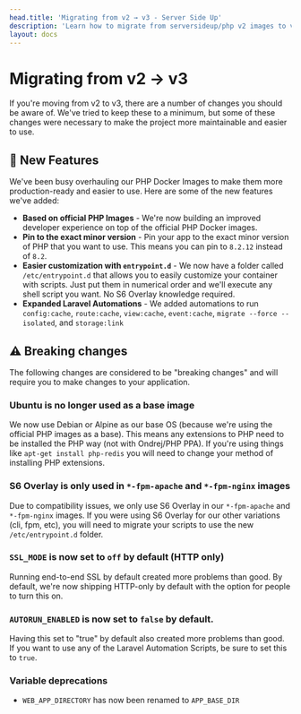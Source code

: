 ```yaml
---
head.title: 'Migrating from v2 → v3 - Server Side Up'
description: 'Learn how to migrate from serversideup/php v2 images to v3.'
layout: docs
---
```


# Migrating from v2 → v3
If you're moving from v2 to v3, there are a number of changes you should be aware of. We've tried to keep these to a minimum, but some of these changes were necessary to make the project more maintainable and easier to use.

## 🚀 New Features
We've been busy overhauling our PHP Docker Images to make them more production-ready and easier to use. Here are some of the new features we've added:
- **Based on official PHP Images** - We're now building an improved developer experience on top of the official PHP Docker images.
- **Pin to the exact minor version** - Pin your app to the exact minor version of PHP that you want to use. This means you can pin to `8.2.12` instead of `8.2`.
- **Easier customization with `entrypoint.d`** - We now have a folder called `/etc/entrypoint.d` that allows you to easily customize your container with scripts. Just put them in numerical order and we'll execute any shell script you want. No S6 Overlay knowledge required.
- **Expanded Laravel Automations** - We added automations to run `config:cache`, `route:cache`, `view:cache`, `event:cache`, `migrate --force --isolated`, and `storage:link`

## ⚠️ Breaking changes
The following changes are considered to be "breaking changes" and will require you to make changes to your application.

### Ubuntu is no longer used as a base image
We now use Debian or Alpine as our base OS (because we're using the official PHP images as a base). This means any extensions to PHP need to be installed the PHP way (not with Ondrej/PHP PPA). If you're using things like `apt-get install php-redis` you will need to change your method of installing PHP extensions.

### S6 Overlay is only used in `*-fpm-apache` and `*-fpm-nginx` images
Due to compatibility issues, we only use S6 Overlay in our `*-fpm-apache` and `*-fpm-nginx` images. If you were using S6 Overlay for our other variations (cli, fpm, etc), you will need to migrate your scripts to use the new `/etc/entrypoint.d` folder.

### `SSL_MODE` is now set to `off` by default (HTTP only)
Running end-to-end SSL by default created more problems than good. By default, we're now shipping HTTP-only by default with the option for people to turn this on.

### `AUTORUN_ENABLED` is now set to `false` by default. 
Having this set to "true" by default also created more problems than good. If you want to use any of the Laravel Automation Scripts, be sure to set this to `true`.

### Variable deprecations
- `WEB_APP_DIRECTORY` has now been renamed to `APP_BASE_DIR`